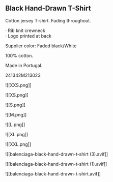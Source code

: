 ## Black Hand-Drawn T-Shirt

Cotton jersey T-shirt. Fading throughout.  
  
· Rib knit crewneck  
· Logo printed at back  
  
Supplier color: Faded black/White

100% cotton.

Made in Portugal.

241342M213023


![[XXS.png]]

![[XS.png]]

![[S.png]]

![[M.png]]

![[L.png]]

![[XL.png]]

![[XXL.png]]



![[balenciaga-black-hand-drawn-t-shirt (3).avif]]


![[balenciaga-black-hand-drawn-t-shirt (1).avif]]

![[balenciaga-black-hand-drawn-t-shirt.avif]]